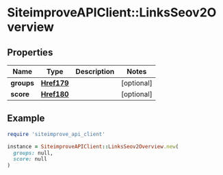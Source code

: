 # SiteimproveAPIClient::LinksSeov2Overview

## Properties

| Name | Type | Description | Notes |
| ---- | ---- | ----------- | ----- |
| **groups** | [**Href179**](Href179.md) |  | [optional] |
| **score** | [**Href180**](Href180.md) |  | [optional] |

## Example

```ruby
require 'siteimprove_api_client'

instance = SiteimproveAPIClient::LinksSeov2Overview.new(
  groups: null,
  score: null
)
```

